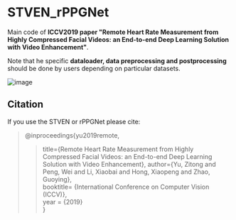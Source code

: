 # STVEN_rPPGNet
Main code of **ICCV2019 paper "Remote Heart Rate Measurement from Highly Compressed Facial Videos: an End-to-end Deep Learning Solution with Video Enhancement"**.    

Note that he specific **dataloader, data preprocessing and postprocessing** should be done by users depending on particular datasets.   

![image](https://github.com/ZitongYu/STVEN_rPPGNet/blob/master/network.png)  

Citation
------- 
If you use the STVEN or rPPGNet please cite:  

>@inproceedings{yu2019remote,  
>>title={Remote Heart Rate Measurement from Highly Compressed Facial Videos: an End-to-end Deep Learning Solution with Video Enhancement}, 
>>author={Yu, Zitong and Peng, Wei and Li, Xiaobai and Hong, Xiaopeng and Zhao, Guoying},  
>>booktitle= {International Conference on Computer Vision (ICCV)},  
>>year = {2019}  
>}  

